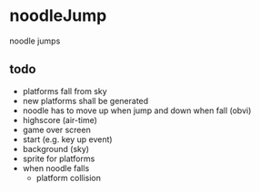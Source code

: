 # noodleJump
noodle jumps

## todo
- platforms fall from sky
- new platforms shall be generated
- noodle has to move up when jump and down when fall (obvi)
- highscore (air-time)
- game over screen
- start (e.g. key up event)
- background (sky)
- sprite for platforms
- when noodle falls 
  - platform collision